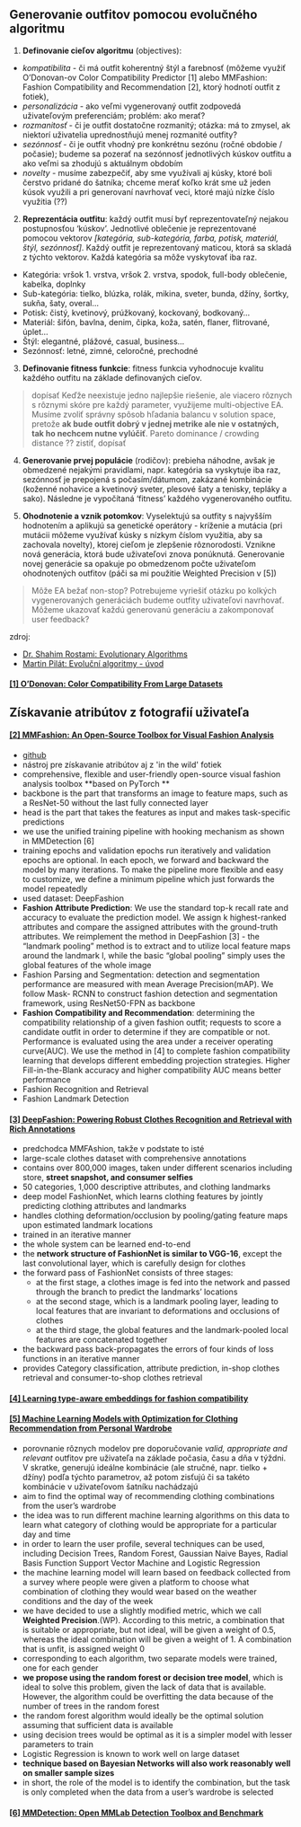 ## Generovanie outfitov pomocou evolučného algoritmu ##
1. **Definovanie cieľov algoritmu** (objectives): 
- _kompatibilita_ - či má outfit koherentný štýl a farebnosť (môžeme využiť O’Donovan-ov Color Compatibility Predictor [1] alebo MMFashion: Fashion Compatibility and Recommendation [2], ktorý hodnotí outfit z fotiek), 
- _personalizácia_ - ako veľmi vygenerovaný outfit zodpovedá uživateľovým preferenciám; problém: ako merať?
- _rozmanitosť_ - či je outfit dostatočne rozmanitý; otázka: má to zmysel, ak niektorí uživatelia uprednostňujú menej rozmanité outfity?
- _sezónnosť_ - či je outfit vhodný pre konkrétnu sezónu (ročné obdobie / počasie); budeme sa pozerať na sezónnosť jednotlivých kúskov outfitu a ako veľmi sa zhodujú s aktuálnym obdobím
- _novelty_ - musíme zabezpečiť, aby sme využívali aj kúsky, ktoré boli čerstvo pridané do šatníka; chceme merať koľko krát sme už jeden kúsok využili a pri generovaní navrhovať veci, ktoré majú nízke číslo využitia (??)

2. **Reprezentácia outfitu**: každý outfit musí byť reprezentovateľný nejakou postupnosťou ‘kúskov’. Jednotlivé oblečenie je reprezentované pomocou vektorov _[kategória, sub-kategória, farba, potisk, materiál, štýl, sezónnosť]_. Každý outfit je reprezentovaný maticou, ktorá sa skladá z týchto vektorov. Každá kategória sa môže vyskytovať iba raz.
- Kategória: vršok 1. vrstva, vršok 2. vrstva, spodok, full-body oblečenie, kabelka, doplnky
- Sub-kategória: tielko, blúzka, rolák, mikina, sveter, bunda, džíny, šortky, sukňa, šaty, overal…
- Potisk: čistý, kvetinový, prúžkovaný, kockovaný, bodkovaný…
- Materiál: šifón, bavlna, denim, čipka, koža, satén, flaner, flitrované, úplet…
- Štýl: elegantné, plážové, casual, business…
- Sezónnosť: letné, zimné, celoročné, prechodné

3. **Definovanie fitness funkcie**: fitness funkcia vyhodnocuje kvalitu každého outfitu na základe definovaných cieľov. 
> dopísať
Keďže neexistuje jedno najlepšie riešenie, ale viacero rôznych s rôznymi skóre pre každý parameter, využijeme multi-objective EA. Musíme zvoliť správny spôsob hľadania balancu v solution space, pretože **ak bude outfit dobrý v jednej metrike ale nie v ostatných, tak ho nechcem nutne vylúčiť**. 
> Pareto dominance / crowding distance ?? zistiť, dopísať

4. **Generovanie prvej populácie** (rodičov): prebieha náhodne, avšak je obmedzené nejakými pravidlami, napr. kategória sa vyskytuje iba raz, sezónnosť je prepojená s počasím/dátumom, zakázané kombinácie (koženné nohavice a kvetinový sveter, plesové šaty a tenisky, tepláky a sako). Následne je vypočítaná ‘fitness’ každého vygenerovaného outfitu.

5. **Ohodnotenie a vznik potomkov**: Vyselektujú sa outfity s najvyšším hodnotením a aplikujú sa genetické operátory - kríženie a mutácia (pri mutácii môžeme využívať kúsky s nízkym číslom využitia, aby sa zachovala novelty), ktorej cieľom je zlepšenie rôznorodosti. Vznikne nová generácia, ktorá bude uživateľovi znova ponúknutá. Generovanie novej generácie sa opakuje po obmedzenom počte uživateľom ohodnotených outfitov (páči sa mi použitie Weighted Precision v [5])
> Môže EA bežať non-stop? Potrebujeme vyriešiť otázku po kolkých vygenerovaných generáciách budeme outfity uživateľovi navrhovať. Môžeme ukazovať každú generovanú generáciu a zakomponovať user feedback? 

zdroj: 
- [Dr. Shahim Rostami: Evolutionary Algorithms](https://www.youtube.com/watch?v=L--IxUH4fac&list=PLwWiU_ClpuYpC1tEY47k_-CTzDKz1UYIN&index=1)
- [Martin Pilát: Evoluční algoritmy - úvod](https://martinpilat.com/cs/prirodou-inspirovane-algoritmy/evolucni-algoritmy-uvod)

#### [[1] O’Donovan: Color Compatibility From Large Datasets](http://www.dgp.toronto.edu/~donovan/color/colorcomp.pdf) ####


## Získavanie atribútov z fotografií uživateľa ##
#### [[2] MMFashion: An Open-Source Toolbox for Visual Fashion Analysis](https://arxiv.org/pdf/2005.08847.pdf) ####
- [github](https://github.com/open-mmlab/mmfashion)
- nástroj pre získavanie atribútov aj z 'in the wild' fotiek
- comprehensive, flexible and user-friendly open-source visual fashion analysis toolbox **based on PyTorch **
- backbone is the part that transforms an image to feature maps, such as a ResNet-50 without the last fully connected layer
- head is the part that takes the features as input and makes task-specific predictions 
- we use the unified training pipeline with hooking mechanism as shown in MMDetection [6]
- training epochs and validation epochs run iteratively and validation epochs are optional. In each epoch, we forward and backward the model by many iterations. To make the pipeline more flexible and easy to customize, we define a minimum pipeline which just forwards the model repeatedly 
- used dataset: DeepFashion
- **Fashion Attribute Prediction**: We use the standard top-k recall rate and accuracy to evaluate the prediction model. We assign k highest-ranked attributes and compare the assigned attributes with the ground-truth attributes. We reimplement the method in DeepFashion [3] - the “landmark pooling” method is to extract and to utilize local feature maps around the landmark l, while the basic “global pooling” simply uses the global features of the whole image
- Fashion Parsing and Segmentation: detection and segmentation performance are measured with mean Average Precision(mAP). We follow Mask- RCNN to construct fashion detection and segmentation framework, using ResNet50-FPN as backbone
- **Fashion Compatibility and Recommendation**: determining the compatibility relationship of a given fashion outfit; requests to score a candidate outfit in order to determine if they are compatible or not. Performance is evaluated using the area under a receiver operating curve(AUC). We use the method in [4] to complete fashion compatibility learning that develops different embedding projection strategies. Higher Fill-in-the-Blank accuracy and higher compatibility AUC means better performance 
- Fashion Recognition and Retrieval
- Fashion Landmark Detection

#### [[3] DeepFashion: Powering Robust Clothes Recognition and Retrieval with Rich Annotations](https://www.cv-foundation.org/openaccess/content_cvpr_2016/papers/Liu_DeepFashion_Powering_Robust_CVPR_2016_paper.pdf) ####
- predchodca MMFAshion, takže v podstate to isté
- large-scale clothes dataset with comprehensive annotations
- contains over 800,000 images, taken under different scenarios including store, **street snapshot, and consumer selfies**
- 50 categories, 1,000 descriptive attributes, and clothing landmarks
- deep model FashionNet, which learns clothing features by jointly predicting clothing attributes and landmarks 
- handles clothing deformation/occlusion by pooling/gating feature maps upon estimated landmark locations 
- trained in an iterative manner
- the whole system can be learned end-to-end 
- the **network structure of FashionNet is similar to VGG-16**, except the last convolutional layer, which is carefully design for clothes
- the forward pass of FashionNet consists of three stages:
  - at the first stage, a clothes image is fed into the network and passed through the branch to predict the landmarks’ locations 
  - at the second stage, which is a landmark pooling layer, leading to local features that are invariant to deformations and occlusions of clothes 
  - at the third stage, the global features and the landmark-pooled local features are concatenated together 
- the backward pass back-propagates the errors of four kinds of loss functions in an iterative manner 
- provides Category classification, attribute prediction, in-shop clothes retrieval and consumer-to-shop clothes retrieval

#### [[4] Learning type-aware embeddings for fashion compatibility](https://openaccess.thecvf.com/content_ECCV_2018/papers/Mariya_Vasileva_Learning_Type-Aware_Embeddings_ECCV_2018_paper.pdf) ####

#### [[5] Machine Learning Models with Optimization for Clothing Recommendation from Personal Wardrobe](https://ieeexplore.ieee.org/stamp/stamp.jsp?tp=&arnumber=9091777) ####
- porovnanie rôznych modelov pre doporučovanie _valid, appropriate and relevant_ outfitov pre uživateľa na základe počasia, času a dňa v týždni. V skratke, generujú ideálne kombinácie (ale stručné, napr. tielko + džíny) podľa týchto parametrov, až potom zisťujú či sa takéto kombinácie v uživateľovom šatníku nachádzajú
- aim to find the optimal way of recommending clothing combinations from the user’s wardrobe
- the idea was to run different machine learning algorithms on this data to learn what category of clothing would be appropriate for a particular day and time
- in order to learn the user profile, several techniques can be used, including Decision Trees, Random Forest, Gaussian Naive Bayes, Radial Basis Function Support Vector Machine and Logistic Regression
- the machine learning model will learn based on feedback collected from a survey where people were given a platform to choose what combination of clothing they would wear based on the weather conditions and the day of the week
- we have decided to use a slightly modified metric, which we call **Weighted Precision**.(WP). According to this metric, a combination that is suitable or appropriate, but not ideal, will be given a weight of 0.5, whereas the ideal combination will be given a weight of 1. A combination that is unfit, is assigned weight 0
- corresponding to each algorithm, two separate models were trained, one for each gender
- **we propose using the random forest or decision tree model**, which is ideal to solve this problem, given the lack of data that is available. However, the algorithm could be overfitting the data because of the number of trees in the random forest
- the random forest algorithm would ideally be the optimal solution assuming that sufficient data is available
- using decision trees would be optimal as it is a simpler model with lesser parameters to train
- Logistic Regression is known to work well on large dataset
- **technique based on Bayesian Networks will also work reasonably well on smaller sample sizes**
- in short, the role of the model is to identify the combination, but the task is only completed when the data from a user’s wardrobe is selected

#### [[6] MMDetection: Open MMLab Detection Toolbox and Benchmark](https://arxiv.org/pdf/1906.07155.pdf) ####
